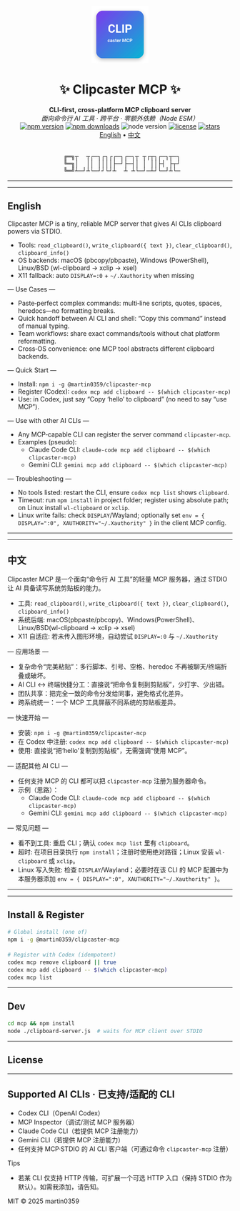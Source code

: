 <div align="center">

<img src="assets/logo.svg" width="128" height="128" alt="Clipcaster MCP logo"/>

<h1>
  ✨ Clipcaster MCP ✨
</h1>

<p>
  <strong>CLI‑first, cross‑platform MCP clipboard server</strong><br/>
  <em>面向命令行 AI 工具 · 跨平台 · 零额外依赖（Node ESM）</em>
  <br/>
  <a href="https://www.npmjs.com/package/@martin0359/clipcaster-mcp"><img src="https://img.shields.io/npm/v/%40martin0359%2Fclipcaster-mcp?label=npm&color=cb3837" alt="npm version"></a>
  <a href="https://www.npmjs.com/package/@martin0359/clipcaster-mcp"><img src="https://img.shields.io/npm/dm/%40martin0359%2Fclipcaster-mcp.svg" alt="npm downloads"></a>
  <img src="https://img.shields.io/node/v/@martin0359/clipcaster-mcp" alt="node version"/>
  <a href="https://github.com/martin0359/clipcaster-mcp/blob/main/LICENSE"><img src="https://img.shields.io/badge/License-MIT-blue.svg" alt="license"></a>
  <a href="https://github.com/martin0359/clipcaster-mcp"><img src="https://img.shields.io/github/stars/martin0359/clipcaster-mcp?style=social" alt="stars"></a>
  <br/>
  <a href="#english">English</a> • <a href="#中文">中文</a>
  <br/><br/>
</p>

<pre>
 ╔═╗┬  ┬┌─┐┌┐┌┌─┐┌─┐┬ ┬┌┬┐┌─┐┬─┐
 ╚═╗│  ││ ││││├─┘├─┤│ │ ││├┤ ├┬┘
 ╚═╝┴─┘┴└─┘┘└┘┴  ┴ ┴└─┘─┴┘└─┘┴└─
</pre>

</div>

---

---

## English

Clipcaster MCP is a tiny, reliable MCP server that gives AI CLIs clipboard powers via STDIO.

- Tools: `read_clipboard()`, `write_clipboard({ text })`, `clear_clipboard()`, `clipboard_info()`
- OS backends: macOS (pbcopy/pbpaste), Windows (PowerShell), Linux/BSD (wl-clipboard → xclip → xsel)
- X11 fallback: auto `DISPLAY=:0` + `~/.Xauthority` when missing

— Use Cases —
- Paste‑perfect complex commands: multi‑line scripts, quotes, spaces, heredocs—no formatting breaks.
- Quick handoff between AI CLI and shell: “Copy this command” instead of manual typing.
- Team workflows: share exact commands/tools without chat platform reformatting.
- Cross‑OS convenience: one MCP tool abstracts different clipboard backends.

— Quick Start —
- Install: `npm i -g @martin0359/clipcaster-mcp`
- Register (Codex): `codex mcp add clipboard -- $(which clipcaster-mcp)`
- Use: in Codex, just say “Copy ‘hello’ to clipboard” (no need to say “use MCP”).

— Use with other AI CLIs —
- Any MCP‑capable CLI can register the server command `clipcaster-mcp`.
- Examples (pseudo):
  - Claude Code CLI: `claude-code mcp add clipboard -- $(which clipcaster-mcp)`
  - Gemini CLI: `gemini mcp add clipboard -- $(which clipcaster-mcp)`

 

— Troubleshooting —
- No tools listed: restart the CLI, ensure `codex mcp list` shows `clipboard`.
- Timeout: run `npm install` in project folder; register using absolute path; on Linux install `wl-clipboard` or `xclip`.
- Linux write fails: check `DISPLAY`/Wayland; optionally set `env = { DISPLAY=":0", XAUTHORITY="~/.Xauthority" }` in the client MCP config.

---

---

## 中文

Clipcaster MCP 是一个面向“命令行 AI 工具”的轻量 MCP 服务器，通过 STDIO 让 AI 具备读写系统剪贴板的能力。

- 工具: `read_clipboard()`, `write_clipboard({ text })`, `clear_clipboard()`, `clipboard_info()`
- 系统后端: macOS(pbpaste/pbcopy)、Windows(PowerShell)、Linux/BSD(wl-clipboard → xclip → xsel)
- X11 自适应: 若未传入图形环境，自动尝试 `DISPLAY=:0` 与 `~/.Xauthority`

— 应用场景 —
- 复杂命令“完美粘贴”：多行脚本、引号、空格、heredoc 不再被聊天/终端折叠或破坏。
- AI CLI ↔ 终端快捷分工：直接说“把命令复制到剪贴板”，少打字、少出错。
- 团队共享：把完全一致的命令分发给同事，避免格式化差异。
- 跨系统统一：一个 MCP 工具屏蔽不同系统的剪贴板差异。

— 快速开始 —
- 安装: `npm i -g @martin0359/clipcaster-mcp`
- 在 Codex 中注册: `codex mcp add clipboard -- $(which clipcaster-mcp)`
- 使用: 直接说“把‘hello’复制到剪贴板”，无需强调“使用 MCP”。

— 适配其他 AI CLI —
- 任何支持 MCP 的 CLI 都可以把 `clipcaster-mcp` 注册为服务器命令。
- 示例（思路）：
  - Claude Code CLI: `claude-code mcp add clipboard -- $(which clipcaster-mcp)`
  - Gemini CLI: `gemini mcp add clipboard -- $(which clipcaster-mcp)`

— 常见问题 —
- 看不到工具: 重启 CLI；确认 `codex mcp list` 里有 `clipboard`。
- 超时: 在项目目录执行 `npm install`；注册时使用绝对路径；Linux 安装 `wl-clipboard` 或 `xclip`。
- Linux 写入失败: 检查 `DISPLAY`/Wayland；必要时在该 CLI 的 MCP 配置中为本服务器添加 `env = { DISPLAY=":0", XAUTHORITY="~/.Xauthority" }`。

---

---

## Install & Register

```bash
# Global install (one of)
npm i -g @martin0359/clipcaster-mcp

# Register with Codex (idempotent)
codex mcp remove clipboard || true
codex mcp add clipboard -- $(which clipcaster-mcp)
codex mcp list
```

---

## Dev

```bash
cd mcp && npm install
node ./clipboard-server.js  # waits for MCP client over STDIO
```

---

## License

---

## Supported AI CLIs · 已支持/适配的 CLI

- Codex CLI（OpenAI Codex）
- MCP Inspector（调试/测试 MCP 服务器）
- Claude Code CLI（若提供 MCP 注册能力）
- Gemini CLI（若提供 MCP 注册能力）
- 任何支持 MCP·STDIO 的 AI CLI 客户端（可通过命令 `clipcaster-mcp` 注册）

 

Tips
- 若某 CLI 仅支持 HTTP 传输，可扩展一个可选 HTTP 入口（保持 STDIO 作为默认）。如需我添加，请告知。

MIT © 2025 martin0359
